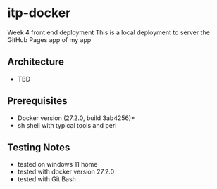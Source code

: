 # itp-docker
Week 4 front end deployment
This is a local deployment to server the GitHub Pages app of my app

## Architecture
- TBD
## Prerequisites
- Docker version (27.2.0, build 3ab4256)+
- sh shell with typical tools and perl
## Testing Notes
- tested on windows 11 home
- tested with docker version 27.2.0
- tested with Git Bash

